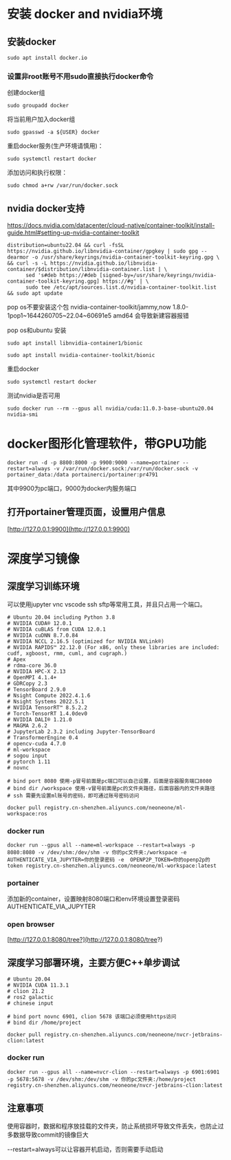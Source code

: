 # 安装 docker and nvidia环境

## 安装docker

`sudo apt install docker.io`

### 设置非root账号不用sudo直接执行docker命令

创建docker组

`sudo groupadd docker`

将当前用户加入docker组

`sudo gpasswd -a ${USER} docker`

重启docker服务(生产环境请慎用)：

`sudo systemctl restart docker`

添加访问和执行权限：

`sudo chmod a+rw /var/run/docker.sock`

## nvidia docker支持

https://docs.nvidia.com/datacenter/cloud-native/container-toolkit/install-guide.html#setting-up-nvidia-container-toolkit

```
distribution=ubuntu22.04 && curl -fsSL https://nvidia.github.io/libnvidia-container/gpgkey | sudo gpg --dearmor -o /usr/share/keyrings/nvidia-container-toolkit-keyring.gpg \
&& curl -s -L https://nvidia.github.io/libnvidia-container/$distribution/libnvidia-container.list | \
      sed 's#deb https://#deb [signed-by=/usr/share/keyrings/nvidia-container-toolkit-keyring.gpg] https://#g' | \
      sudo tee /etc/apt/sources.list.d/nvidia-container-toolkit.list && sudo apt update
```

pop os不要安装这个包 nvidia-container-toolkit/jammy,now 1.8.0-1pop1~1644260705~22.04~60691e5 amd64 会导致新建容器报错

pop os和ubuntu 安装 

`sudo apt install libnvidia-container1/bionic`

`sudo apt install nvidia-container-toolkit/bionic`


重启docker 

`sudo systemctl restart docker`

测试nvidia是否可用 

`sudo docker run --rm --gpus all nvidia/cuda:11.0.3-base-ubuntu20.04 nvidia-smi`

# docker图形化管理软件，带GPU功能

`docker run -d -p 8800:8000 -p 9900:9000 --name=portainer --restart=always -v /var/run/docker.sock:/var/run/docker.sock -v portainer_data:/data portainerci/portainer:pr4791`

其中9900为pc端口，9000为docker内服务端口

## 打开portainer管理页面，设置用户信息

[http://127.0.0.1:9900](http://127.0.0.1:9900)

# 深度学习镜像

## 深度学习训练环境

可以使用jupyter vnc vscode ssh sftp等常用工具，并且只占用一个端口。

```
# Ubuntu 20.04 including Python 3.8
# NVIDIA CUDA® 12.0.1
# NVIDIA cuBLAS from CUDA 12.0.1
# NVIDIA cuDNN 8.7.0.84
# NVIDIA NCCL 2.16.5 (optimized for NVIDIA NVLink®)
# NVIDIA RAPIDS™ 22.12.0 (For x86, only these libraries are included: cudf, xgboost, rmm, cuml, and cugraph.)
# Apex
# rdma-core 36.0
# NVIDIA HPC-X 2.13
# OpenMPI 4.1.4+
# GDRCopy 2.3
# TensorBoard 2.9.0
# Nsight Compute 2022.4.1.6
# Nsight Systems 2022.5.1
# NVIDIA TensorRT™ 8.5.2.2
# Torch-TensorRT 1.4.0dev0
# NVIDIA DALI® 1.21.0
# MAGMA 2.6.2
# JupyterLab 2.3.2 including Jupyter-TensorBoard
# TransformerEngine 0.4
# opencv-cuda 4.7.0
# ml-workspace
# sogou input
# pytorch 1.11
# novnc

# bind port 8080 使用-p冒号前面是pc端口可以自己设置，后面是容器服务端口8080
# bind dir /workspace 使用-v冒号前面是pc的文件夹路径，后面容器内的文件夹路径
# ssh 需要先设置ml账号的密码，即可通过账号密码访问

docker pull registry.cn-shenzhen.aliyuncs.com/neoneone/ml-workspace:ros 
```
### docker run 

`docker run --gpus all --name=ml-workspace --restart=always -p 8080:8080 -v /dev/shm:/dev/shm -v 你的pc文件夹:/workspace -e AUTHENTICATE_VIA_JUPYTER=你的登录密码 -e  OPENP2P_TOKEN=你的openp2p的token registry.cn-shenzhen.aliyuncs.com/neoneone/ml-workspace:latest`

### portainer

添加新的container，设置映射8080端口和env环境设置登录密码AUTHENTICATE_VIA_JUPYTER

### open browser

[http://127.0.0.1:8080/tree?](http://127.0.0.1:8080/tree?)


## 深度学习部署环境，主要方便C++单步调试
```
# Ubuntu 20.04
# NVIDIA CUDA 11.3.1
# clion 21.2
# ros2 galactic
# chinese input

# bind port novnc 6901, clion 5678 该端口必须使用https访问
# bind dir /home/project

docker pull registry.cn-shenzhen.aliyuncs.com/neoneone/nvcr-jetbrains-clion:latest 
```
### docker run 

`docker run --gpus all --name=nvcr-clion --restart=always -p 6901:6901 -p 5678:5678 -v /dev/shm:/dev/shm -v 你的pc文件夹:/home/project registry.cn-shenzhen.aliyuncs.com/neoneone/nvcr-jetbrains-clion:latest`

## 注意事项

使用容器时，数据和程序放挂载的文件夹，防止系统损坏导致文件丢失，也防止过多数据导致commit的镜像巨大

--restart=always可以让容器开机启动，否则需要手动启动

